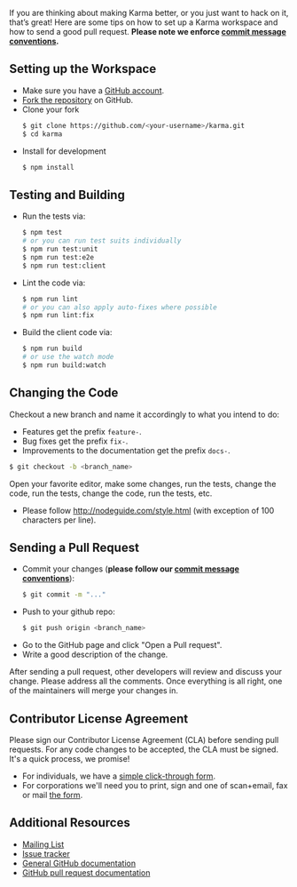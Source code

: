 <!---
TODO:
- add more info about updating PR
  - rebasing/squashing changes
  - making sure Travis is green
- how to run tests on sauce labs
- how to set up plugins
-->

If you are thinking about making Karma better, or you just want to hack on it, that’s great!
Here are some tips on how to set up a Karma workspace and how to send a good pull request.
**Please note we enforce [commit message conventions].**

## Setting up the Workspace

* Make sure you have a [GitHub account](https://github.com/signup/free).
* [Fork the repository] on GitHub.
* Clone your fork
  ```bash
  $ git clone https://github.com/<your-username>/karma.git
  $ cd karma
  ```
* Install for development
  ```bash
  $ npm install
  ```

## Testing and Building
- Run the tests via:
  ```bash
  $ npm test
  # or you can run test suits individually
  $ npm run test:unit
  $ npm run test:e2e
  $ npm run test:client
  ```

- Lint the code via:
  ```bash
  $ npm run lint
  # or you can also apply auto-fixes where possible
  $ npm run lint:fix
  ```

- Build the client code via:
  ```bash
  $ npm run build
  # or use the watch mode
  $ npm run build:watch
  ```

## Changing the Code
Checkout a new branch and name it accordingly to what you intend to do:
- Features get the prefix `feature-`.
- Bug fixes get the prefix `fix-`.
- Improvements to the documentation get the prefix `docs-`.
```bash
$ git checkout -b <branch_name>
```

Open your favorite editor, make some changes, run the tests, change the code, run the tests,
change the code, run the tests, etc.

- Please follow http://nodeguide.com/style.html (with exception of 100 characters per line).


## Sending a Pull Request

- Commit your changes (**please follow our [commit message conventions]**):
  ```bash
  $ git commit -m "..."
  ```
- Push to your github repo:
  ```bash
  $ git push origin <branch_name>
  ```
- Go to the GitHub page and click "Open a Pull request".
- Write a good description of the change.

After sending a pull request, other developers will review and discuss your change.
Please address all the comments. Once everything is all right, one of the maintainers will merge
your changes in.


## Contributor License Agreement
Please sign our Contributor License Agreement (CLA) before sending pull requests.
For any code changes to be accepted, the CLA must be signed. It's a quick process, we promise!
- For individuals, we have a [simple click-through form].
- For corporations we'll need you to print, sign and one of scan+email, fax or mail [the form].

## Additional Resources

- [Mailing List](https://groups.google.com/forum/#!forum/karma-users)
- [Issue tracker](https://github.com/karma-runner/karma/issues)
- [General GitHub documentation](https://docs.github.com/)
- [GitHub pull request documentation](https://docs.github.com/github/collaborating-with-issues-and-pull-requests/about-pull-requests#about-pull-requests)

[commit message conventions]: git-commit-msg.html
[simple click-through form]: https://code.google.com/legal/individual-cla-v1.0.html
[the form]: https://code.google.com/legal/corporate-cla-v1.0.html
[Fork the repository]: https://github.com/karma-runner/karma/fork
